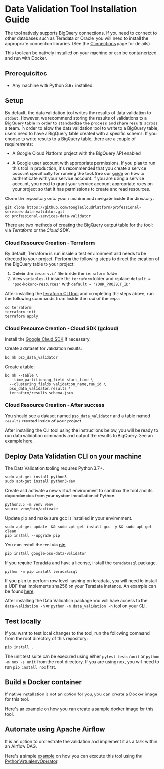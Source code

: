 # Data Validation Tool Installation Guide

The tool natively supports BigQuery connections. If you need to connect to other databases such as Teradata or Oracle, you will need to install the appropriate connection libraries. (See the [Connections](connections.md) page for details)

This tool can be natively installed on your machine or can be containerized and run with Docker.


## Prerequisites

- Any machine with Python 3.6+ installed.

## Setup

By default, the data validation tool writes the results of data validation to `stdout`. However, we recommend storing the results of validations to a BigQuery table in order to standardize the process and share results across a team. In order to allow the data validation tool to write to a BigQuery table, users need to have a BigQuery table created with a specific schema. If you choose to write results to a BigQuery table, there are a couple of requirements:

- A Google Cloud Platform project with the BigQuery API enabled.

- A Google user account with appropriate permissions. If you plan to run this tool in production, it's recommended that you create a service account specifically for running the tool. See our [guide](https://cloud.google.com/docs/authentication/production) on how to authenticate with your service account. If you are using a service account, you need to grant your service account appropriate roles on your project so that it has permissions to create and read resources.

Clone the repository onto your machine and navigate inside the directory:

```
git clone https://github.com/GoogleCloudPlatform/professional-services-data-validator.git
cd professional-services-data-validator
```

There are two methods of creating the BigQuery output table for the tool: via *Terraform* or the *Cloud SDK*.


### Cloud Resource Creation - Terraform

By default, Terraform is run inside a test environment and needs to be directed to your project. Perform the following steps to direct the creation of the BigQuery table to your project:

1. Delete the `testenv.tf` file inside the `terraform` folder
2. View `variables.tf` inside the `terraform` folder and replace `default = "pso-kokoro-resources"` with `default = "YOUR_PROJECT_ID"`


After installing the [terraform CLI tool](https://learn.hashicorp.com/tutorials/terraform/install-cli) and completing the steps above, run the following commands from inside the root of the repo:

```
cd terraform
terraform init
terraform apply
```

### Cloud Resource Creation - Cloud SDK (gcloud)

Install the [Google Cloud SDK](https://cloud.google.com/sdk/docs/install) if necessary. 

Create a dataset for validation results:

```
bq mk pso_data_validator
```

Create a table:

```
bq mk --table \
  --time_partitioning_field start_time \
  --clustering_fields validation_name,run_id \
  pso_data_validator.results \
  terraform/results_schema.json
```

### Cloud Resource Creation - After success

You should see a dataset named `pso_data_validator` and a table named
`results` created inside of your project.

After installing the CLI tool using the instructions below, you will be ready to run data validation commands and output the results to BigQuery. See an example [here](https://github.com/GoogleCloudPlatform/professional-services-data-validator/blob/develop/docs/examples.md#store-results-in-a-bigquery-table).


## Deploy Data Validation CLI on your machine

The Data Validation tooling requires Python 3.7+.

```
sudo apt-get install python3
sudo apt-get install python3-dev
```

Create and activate a new virtual environment to sandbox the tool and its
dependencies from your system installation of Python. 

```
python3.6 -m venv venv
source venv/bin/activate
```

Update pip and make sure gcc is installed in your environment.
```
sudo apt-get update  && sudo apt-get install gcc -y && sudo apt-get clean
pip install --upgrade pip
```

You can install the tool via [pip](https://pypi.org/project/google-pso-data-validator/1.2.0/).
```
pip install google-pso-data-validator
```

If you require Teradata and have a license, install the `teradatasql` package.

```
python -m pip install teradatasql
```

If you plan to perform row level hashing on teradata, you will need to install a UDF that implements sha256 on your Teradata instance. An example can be found [here](.https://downloads.teradata.com/forum/extensibility/sha-2-udfs-for-teradata).

After installing the Data Validation package you will
have access to the `data-validation -h` or `python -m data_validation -h`
tool on your CLI.


## Test locally
If you want to test local changes to the tool, run the following command from the root directory of this repository:
```
pip install .
```
The unit test suite can be executed using either `pytest tests/unit` or `python -m nox -s unit` from the root directory. If you are using nox, you will need to run `pip install nox` first.


## Build a Docker container 
If native installation is not an option for you, you can create a Docker image for this tool.  

Here's an [example](https://github.com/GoogleCloudPlatform/professional-services-data-validator/blob/develop/samples/docker/README.md) on how you can create a sample docker image for this tool.


## Automate using Apache Airflow
It is an option to orchestrate the validation and implement it as a task within an Airflow DAG.

Here's a simple [example](https://github.com/GoogleCloudPlatform/professional-services-data-validator/blob/develop/samples/airflow/dvt_airflow_dag.py) on how you can execute this tool using the [PythonVirtualenvOperator](https://airflow.apache.org/docs/apache-airflow/stable/howto/operator/python.html#pythonvirtualenvoperator).